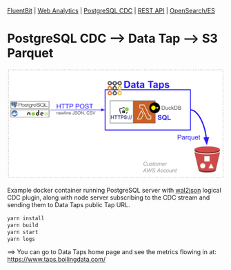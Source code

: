 [FluentBit](https://github.com/boilingdata/data-taps-fluentbit-example) | [Web Analytics](https://github.com/boilingdata/data-taps-webanalytics-example) | [PostgreSQL CDC](https://github.com/boilingdata/data-taps-postgres-cdc) | [REST API](https://github.com/boilingdata/data-taps-nycopendata-example) | [OpenSearch/ES](https://github.com/boilingdata/data-taps-opensearch-to-s3)

# PostgreSQL CDC --> Data Tap --> S3 Parquet

<p align="center">
  <img src="img/postgres-cdc.png" title="simple architecture">
</p>

Example docker container running PostgreSQL server with [wal2json](https://github.com/eulerto/wal2json) logical CDC plugin, along with node server subscribing to the CDC stream and sending them to Data Taps public Tap URL.

```shell
yarn install
yarn build
yarn start
yarn logs
```

==> You can go to Data Taps home page and see the metrics flowing in at: https://www.taps.boilingdata.com/
